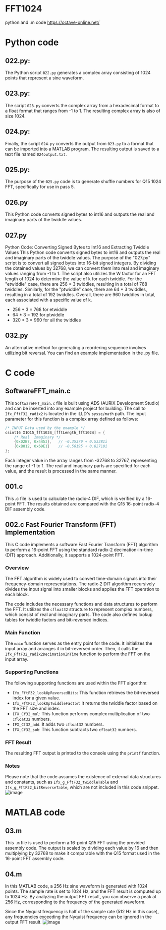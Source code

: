 # FFT1024
python and .m code
https://octave-online.net/




# Python code
##  022.py:

The Python script `022.py` generates a complex array consisting of 1024 points that represent a sine waveform.

##  023.py:

The script `023.py` converts the complex array from a hexadecimal format to a float format that ranges from -1 to 1. The resulting complex array is also of size 1024.

##  024.py:

Finally, the script `024.py` converts the output from `023.py` to a format that can be imported into a MATLAB program. The resulting output is saved to a text file named `024output.txt`.

## 025.py:
The purpose of the `025.py` code is to generate shuffle numbers for Q15 1024 FFT, specifically for use in pass 5.


## 026.py
This Python code converts signed bytes to int16 and outputs the real and imaginary parts of the twiddle values.

## 027.py
Python Code: Converting Signed Bytes to Int16 and Extracting Twiddle Values
This Python code converts signed bytes to int16 and outputs the real and imaginary parts of the twiddle values.
The purpose of the "027.py" script is to convert all signed bytes into 16-bit signed integers. By dividing the obtained values by 32768, we can convert them into real and imaginary values ranging from -1 to 1. The script also utilizes the W factor for an FFT length of 1024 to determine the value of k for each twiddle.
For the "etwiddle" case, there are 256 * 3 twiddles, resulting in a total of 768 twiddles. Similarly, for the "ptwiddle" case, there are 64 * 3 twiddles, resulting in a total of 192 twiddles. Overall, there are 960 twiddles in total, each associated with a specific value of k.
- 256 * 3 = 768 for etwiddle
- 64 * 3 = 192 for ptwiddle
- 320 * 3 = 960 for all the twiddles

## 032.py
An alternative method for generating a reordering sequence involves utilizing bit reversal. You can find an example implementation in the .py file.


# C code

## SoftwareFFT_main.c

This `SoftwareFFT_main.c` file is built using ADS (AURIX Development Studio) and can be inserted into any example project for building. The call to `Ifx_FftF32_radix2` is located in the iLLD's `sysse/math` path. The input parameter for this function is a complex array defined as follows:

```c
/* INPUT Data used by the example */
csint16 X1Q15_fft1024_[fftLength_fft1024] = {
    /* Real  Imaginary */
    {0xD2B7, 0x4453},   // -0.35379 + 0.53381i
    {0xB812, 0x69E1}    // -0.56195 + 0.82718i
};
```
Each integer value in the array ranges from -32768 to 32767, representing the range of -1 to 1. The real and imaginary parts are specified for each value, and the result is processed in the same manner.



## 001.c 
This .c file is used to calculate the radix-4 DIF, which is verified by a 16-point FFT. The results obtained are compared with the Q15 16-point radix-4 DIF assembly code.

## 002.c Fast Fourier Transform (FFT) Implementation

This C code implements a software Fast Fourier Transform (FFT) algorithm to perform a 16-point FFT using the standard radix-2 decimation-in-time (DIT) approach. Additionally, it supports a 1024-point FFT.

### Overview

The FFT algorithm is widely used to convert time-domain signals into their frequency-domain representations. The radix-2 DIT algorithm recursively divides the input signal into smaller blocks and applies the FFT operation to each block.

The code includes the necessary functions and data structures to perform the FFT. It utilizes the `cfloat32` structure to represent complex numbers, which consist of real and imaginary parts. The code also defines lookup tables for twiddle factors and bit-reversed indices.

### Main Function

The `main` function serves as the entry point for the code. It initializes the input array and arranges it in bit-reversed order. Then, it calls the `Ifx_FftF32_radix2DecimationInTime` function to perform the FFT on the input array.

### Supporting Functions

The following supporting functions are used within the FFT algorithm:

- `Ifx_FftF32_lookUpReversedBits`: This function retrieves the bit-reversed index for a given value.
- `Ifx_FftF32_lookUpTwiddleFactor`: It returns the twiddle factor based on the FFT size and index.
- `IFX_Cf32_mul`: This function performs complex multiplication of two `cfloat32` numbers.
- `IFX_Cf32_add`: It adds two `cfloat32` numbers.
- `IFX_Cf32_sub`: This function subtracts two `cfloat32` numbers.

### FFT Result

The resulting FFT output is printed to the console using the `printf` function.

### Notes

Please note that the code assumes the existence of external data structures and constants, such as `Ifx_g_FftF32_twiddleTable` and `Ifx_g_FftF32_bitReverseTable`, which are not included in this code snippet.
![image](https://github.com/Diwang2infineon/FFT1024/assets/98080665/56385cc6-79d6-4ff9-9339-1737bead2c26)




# MATLAB code

## 03.m
This `.m` file is used to perform a 16-point Q15 FFT using the provided assembly code. The output is scaled by dividing each value by 16 and then multiplying by 32768 to make it comparable with the Q15 format used in the 16-point FFT assembly code.

## 04.m
In this MATLAB code, a 256 Hz sine waveform is generated with 1024 points. The sample rate is set to 1024 Hz, and the FFT result is computed up to 1024 Hz. By analyzing the output FFT result, you can observe a peak at 256 Hz, corresponding to the frequency of the generated waveform.

Since the Nyquist frequency is half of the sample rate (512 Hz in this case), any frequencies exceeding the Nyquist frequency can be ignored in the output FFT result.
![image](https://github.com/Diwang2infineon/FFT1024/assets/98080665/0d1f0653-6f31-4317-a10b-ccfee932cb4b)

